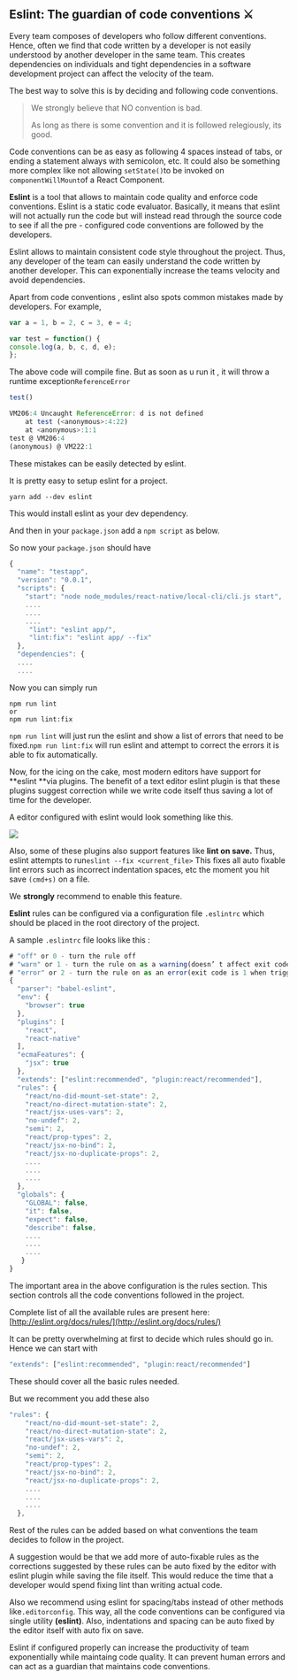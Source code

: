 ## Eslint: The guardian of code conventions ⚔️

Every team composes of developers who follow different conventions. Hence, often we find that code written by a developer is not easily understood by another developer in the same team. This creates dependencies on individuals and tight dependencies in a software development project can affect the velocity of the team.

The best way to solve this is by deciding and following code conventions.

> We strongly believe that NO convention is bad.
>
> As long as there is some convention and it is followed relegiously,  its good.

Code conventions can be as easy as following 4 spaces instead of tabs, or ending a statement always with semicolon, etc. It could also be something more complex like not allowing `setState()`to be invoked on `componentWillMount`of a React Component.

**Eslint** is a tool that allows to maintain code quality and enforce code conventions. Eslint is a static code evaluator. Basically, it means that eslint will not actually run the code but will instead read through the source code to see if all the pre - configured code conventions are followed by the developers.

Eslint allows to maintain consistent code style throughout the project. Thus, any developer of the team can easily understand the code written by another developer. This can exponentially increase the teams velocity and avoid dependencies.

Apart from code conventions , eslint also spots common mistakes  made by developers. For example,

```js
var a = 1, b = 2, c = 3, e = 4;

var test = function() {
console.log(a, b, c, d, e);
};
```

The above code will compile fine. But as soon as u run it , it will throw a runtime exception`ReferenceError`

```js
test()

VM206:4 Uncaught ReferenceError: d is not defined
    at test (<anonymous>:4:22)
    at <anonymous>:1:1
test @ VM206:4
(anonymous) @ VM222:1
```

These mistakes can be easily detected by eslint.

It is pretty easy to setup eslint for a project.

```
yarn add --dev eslint
```

This would install eslint as your dev dependency.

And then in your `package.json` add a `npm script` as below.

So now your `package.json` should have

```js
{
  "name": "testapp",
  "version": "0.0.1",
  "scripts": {
    "start": "node node_modules/react-native/local-cli/cli.js start",
    ....
    ....
    ....
     "lint": "eslint app/",
     "lint:fix": "eslint app/ --fix"
  },
  "dependencies": {
  ....
  ....
```

Now you can simply run

```
npm run lint
or 
npm run lint:fix
```

`npm run lint` will just run the eslint and show a list of errors that need to be fixed.`npm run lint:fix` will run eslint and attempt to correct the errors it is able to fix automatically.

Now, for the icing on the cake, most modern editors have support for **eslint **via plugins.  The benefit of a text editor eslint plugin is that these plugins suggest correction while we write code itself thus saving a lot of time for the developer.

A editor configured with eslint would look something like this.

![](/assets/images/eslint-error-editor.png)

Also, some of these plugins also support features like **lint on save.**  Thus, eslint attempts to run`eslint --fix <current_file>` This fixes all auto fixable lint errors such as incorrect indentation spaces, etc the moment you  hit save `(cmd+s)` on a file.

We **strongly** recommend to enable this feature.

**Eslint** rules can be configured via a configuration file `.eslintrc` which should be placed in the root directory of the project.

A sample `.eslintrc` file looks like this :

```js
# "off" or 0 - turn the rule off
# "warn" or 1 - turn the rule on as a warning(doesn’ t affect exit code)
# "error" or 2 - turn the rule on as an error(exit code is 1 when triggered)
{
  "parser": "babel-eslint",
  "env": {
    "browser": true
  },
  "plugins": [
    "react",
    "react-native"
  ],
  "ecmaFeatures": {
    "jsx": true
  },
  "extends": ["eslint:recommended", "plugin:react/recommended"],
  "rules": {
    "react/no-did-mount-set-state": 2,
    "react/no-direct-mutation-state": 2,
    "react/jsx-uses-vars": 2,
    "no-undef": 2,
    "semi": 2,
    "react/prop-types": 2,
    "react/jsx-no-bind": 2,
    "react/jsx-no-duplicate-props": 2,
    ....
    ....
    ....
  },
  "globals": {
    "GLOBAL": false,
    "it": false,
    "expect": false,
    "describe": false,
    ....
    ....
    ....
   }
}
```

The important area in the above configuration is the rules section. This section controls all the code conventions followed in the project.

Complete list of all the available rules are present here:  [http://eslint.org/docs/rules/](http://eslint.org/docs/rules/)

It can be pretty overwhelming at first to decide which rules should go in. Hence we can start with

```js
"extends": ["eslint:recommended", "plugin:react/recommended"]
```

These should cover all the basic rules needed.

But we recomment you add these also

```js
"rules": {
    "react/no-did-mount-set-state": 2,
    "react/no-direct-mutation-state": 2,
    "react/jsx-uses-vars": 2,
    "no-undef": 2,
    "semi": 2,
    "react/prop-types": 2,
    "react/jsx-no-bind": 2,
    "react/jsx-no-duplicate-props": 2,
    ....
    ....
    ....
  },
```

Rest of the rules can be added based on what conventions the team decides to follow  in the project.

A suggestion would be that we add more of auto-fixable rules as the corrections suggested by these rules can be auto fixed by the editor with eslint plugin while saving the file itself. This would reduce the time that a developer would spend fixing lint than writing actual code.

Also  we recommend  using eslint for spacing/tabs instead of other methods like`.editorconfig`. This way, all the code conventions can be configured via single utility **\(eslint\)**. Also, indentations and spacing can be auto fixed by the editor itself with auto fix on save.

Eslint if configured properly can increase the productivity of team exponentially while maintaing code quality. It can prevent human errors and can act as a guardian that maintains code conventions.

